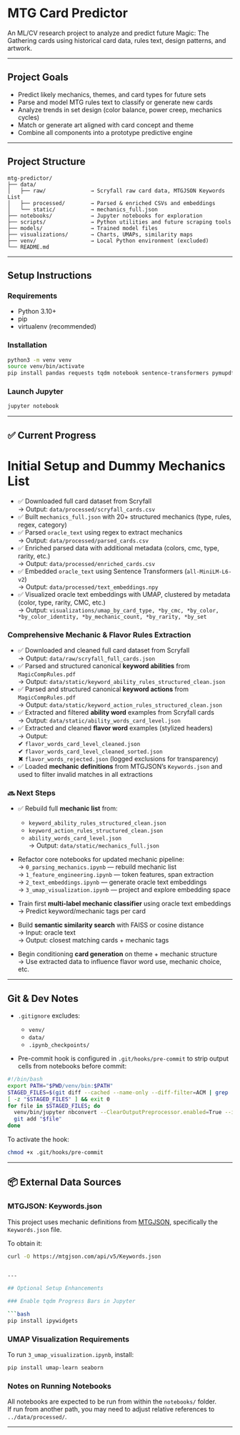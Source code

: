 # MTG Card Predictor

An ML/CV research project to analyze and predict future Magic: The Gathering cards using historical card data, rules text, design patterns, and artwork.

---

## Project Goals

- Predict likely mechanics, themes, and card types for future sets  
- Parse and model MTG rules text to classify or generate new cards  
- Analyze trends in set design (color balance, power creep, mechanics cycles)  
- Match or generate art aligned with card concept and theme  
- Combine all components into a prototype predictive engine

---

## Project Structure

```plaintext
mtg-predictor/
├── data/                 
│   ├── raw/              → Scryfall raw card data, MTGJSON Keywords List
│   ├── processed/        → Parsed & enriched CSVs and embeddings
│   └── static/           → mechanics_full.json
├── notebooks/            → Jupyter notebooks for exploration
├── scripts/              → Python utilities and future scraping tools
├── models/               → Trained model files
├── visualizations/       → Charts, UMAPs, similarity maps
├── venv/                 → Local Python environment (excluded)
└── README.md
```

---

## Setup Instructions

### Requirements

- Python 3.10+
- pip
- virtualenv (recommended)

### Installation

```bash
python3 -m venv venv
source venv/bin/activate
pip install pandas requests tqdm notebook sentence-transformers pymupdf
```

### Launch Jupyter

```bash
jupyter notebook
```

---

## ✅ Current Progress
# Initial Setup and Dummy Mechanics List
- ✅ Downloaded full card dataset from Scryfall  
→ Output: `data/processed/scryfall_cards.csv`  
- ✅ Built `mechanics_full.json` with 20+ structured mechanics (type, rules, regex, category)  
- ✅ Parsed `oracle_text` using regex to extract mechanics  
  → Output: `data/processed/parsed_cards.csv`  
- ✅ Enriched parsed data with additional metadata (colors, cmc, type, rarity, etc.)  
  → Output: `data/processed/enriched_cards.csv`  
- ✅ Embedded `oracle_text` using Sentence Transformers (`all-MiniLM-L6-v2`)  
  → Output: `data/processed/text_embeddings.npy`  
- ✅ Visualized oracle text embeddings with UMAP, clustered by metadata (color, type, rarity, CMC, etc.)  
  → Output: `visualizations/umap_by_card_type, *by_cmc, *by_color, *by_color_identity, *by_mechanic_count, *by_rarity, *by_set`  

### Comprehensive Mechanic & Flavor Rules Extraction
- ✅ Downloaded and cleaned full card dataset from Scryfall  
  → Output: `data/raw/scryfall_full_cards.json`  
- ✅ Parsed and structured canonical **keyword abilities** from `MagicCompRules.pdf`  
  → Output: `data/static/keyword_ability_rules_structured_clean.json`  
- ✅ Parsed and structured canonical **keyword actions** from `MagicCompRules.pdf`  
  → Output: `data/static/keyword_action_rules_structured_clean.json`  
- ✅ Extracted and filtered **ability word** examples from Scryfall cards  
  → Output: `data/static/ability_words_card_level.json`  
- ✅ Extracted and cleaned **flavor word** examples (stylized headers)  
  → Output:  
    ✔ `flavor_words_card_level_cleaned.json`  
    ✔ `flavor_words_card_level_cleaned_sorted.json`  
    ✖ `flavor_words_rejected.json` (logged exclusions for transparency)
- ✅ Loaded **mechanic definitions** from MTGJSON’s `Keywords.json` and used to filter invalid matches in all extractions

### 🔜 Next Steps

- ✅ Rebuild full **mechanic list** from:
  - `keyword_ability_rules_structured_clean.json`
  - `keyword_action_rules_structured_clean.json`
  - `ability_words_card_level.json`  
  → Output: `data/static/mechanics_full.json`

- Refactor core notebooks for updated mechanic pipeline:  
  → `0_parsing_mechanics.ipynb` — rebuild mechanic list  
  → `1_feature_engineering.ipynb` — token features, span extraction  
  → `2_text_embeddings.ipynb` — generate oracle text embeddings  
  → `3_umap_visualization.ipynb` — project and explore embedding space

- Train first **multi-label mechanic classifier** using oracle text embeddings  
  → Predict keyword/mechanic tags per card

- Build **semantic similarity search** with FAISS or cosine distance  
  → Input: oracle text  
  → Output: closest matching cards + mechanic tags

- Begin conditioning **card generation** on theme + mechanic structure  
  → Use extracted data to influence flavor word use, mechanic choice, etc.

---

## Git & Dev Notes

- `.gitignore` excludes:
  - `venv/`
  - `data/`
  - `.ipynb_checkpoints/`

- Pre-commit hook is configured in `.git/hooks/pre-commit` to strip output cells from notebooks before commit:

```bash
#!/bin/bash
export PATH="$PWD/venv/bin:$PATH"
STAGED_FILES=$(git diff --cached --name-only --diff-filter=ACM | grep '\.ipynb$')
[ -z "$STAGED_FILES" ] && exit 0
for file in $STAGED_FILES; do
  venv/bin/jupyter nbconvert --ClearOutputPreprocessor.enabled=True --inplace "$file"
  git add "$file"
done
```

To activate the hook:

```bash
chmod +x .git/hooks/pre-commit
```

---

## 📦 External Data Sources

### MTGJSON: Keywords.json

This project uses mechanic definitions from [MTGJSON](https://mtgjson.com/), specifically the `Keywords.json` file.

To obtain it:

```bash
curl -O https://mtgjson.com/api/v5/Keywords.json


---

## Optional Setup Enhancements

### Enable tqdm Progress Bars in Jupyter

```bash
pip install ipywidgets
```

### UMAP Visualization Requirements

To run `3_umap_visualization.ipynb`, install:

```bash
pip install umap-learn seaborn
```

### Notes on Running Notebooks

All notebooks are expected to be run from within the `notebooks/` folder.  
If run from another path, you may need to adjust relative references to `../data/processed/`.

---
